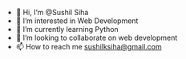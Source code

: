 - 👋 Hi, I’m @Sushil Siha
- 👀 I’m interested in Web Development 
- 🌱 I’m currently learning Python 
- 💞️ I’m looking to collaborate on web development 
- 📫 How to reach me sushilksiha@gmail.com

<!---
SushilSiha/SushilSiha is a ✨ special ✨ repository because its `README.md` (this file) appears on your GitHub profile.
You can click the Preview link to take a look at your changes.
--->

